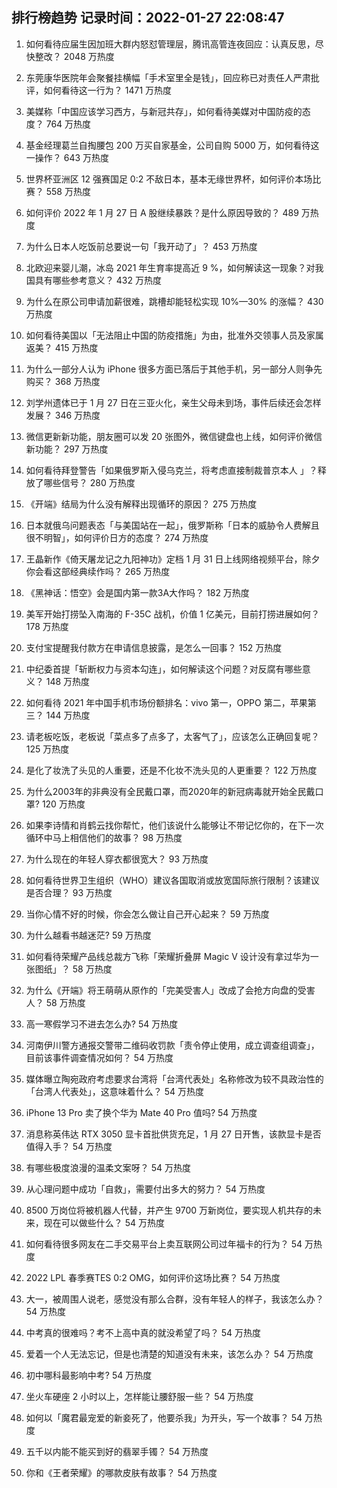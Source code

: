 
## 排行榜趋势 记录时间：2022-01-27 22:08:47
  
  1. 如何看待应届生因加班大群内怒怼管理层，腾讯高管连夜回应：认真反思，尽快整改？ 2048 万热度
    
  2. 东莞康华医院年会聚餐挂横幅「手术室里全是钱」，回应称已对责任人严肃批评，如何看待这一行为？ 1471 万热度
    
  3. 美媒称「中国应该学习西方，与新冠共存」，如何看待美媒对中国防疫的态度？ 764 万热度
    
  4. 基金经理葛兰自掏腰包 200 万买自家基金，公司自购 5000 万，如何看待这一操作？ 643 万热度
    
  5. 世界杯亚洲区 12 强赛国足 0:2 不敌日本，基本无缘世界杯，如何评价本场比赛？ 558 万热度
    
  6. 如何评价 2022 年 1 月 27 日 A 股继续暴跌？是什么原因导致的？ 489 万热度
    
  7. 为什么日本人吃饭前总要说一句「我开动了」？ 453 万热度
    
  8. 北欧迎来婴儿潮，冰岛 2021 年生育率提高近 9 %，如何解读这一现象？对我国具有哪些参考意义？ 432 万热度
    
  9. 为什么在原公司申请加薪很难，跳槽却能轻松实现 10%—30% 的涨幅？ 430 万热度
    
  10. 如何看待美国以「无法阻止中国的防疫措施」为由，批准外交领事人员及家属返美？ 415 万热度
    
  11. 为什么一部分人认为 iPhone 很多方面已落后于其他手机，另一部分人则争先购买？ 368 万热度
    
  12. 刘学州遗体已于 1 月 27 日在三亚火化，亲生父母未到场，事件后续还会怎样发展？ 346 万热度
    
  13. 微信更新新功能，朋友圈可以发 20 张图外，微信键盘也上线，如何评价微信新功能？ 297 万热度
    
  14. 如何看待拜登警告「如果俄罗斯入侵乌克兰，将考虑直接制裁普京本人 」？释放了哪些信号？ 280 万热度
    
  15. 《开端》结局为什么没有解释出现循环的原因？ 275 万热度
    
  16. 日本就俄乌问题表态「与美国站在一起」，俄罗斯称「日本的威胁令人费解且很不明智」，如何评价日方的态度？ 274 万热度
    
  17. 王晶新作《倚天屠龙记之九阳神功》定档 1 月 31 日上线网络视频平台，除夕你会看这部经典续作吗？ 265 万热度
    
  18. 《黑神话：悟空》会是国内第一款3A大作吗？ 182 万热度
    
  19. 美军开始打捞坠入南海的 F-35C 战机，价值 1 亿美元，目前打捞进展如何？ 178 万热度
    
  20. 支付宝提醒我付款方在申请信息披露，是怎么一回事？ 152 万热度
    
  21. 中纪委首提「斩断权力与资本勾连」，如何解读这个问题？对反腐有哪些意义？ 148 万热度
    
  22. 如何看待 2021 年中国手机市场份额排名：vivo 第一，OPPO 第二，苹果第三？ 144 万热度
    
  23. 请老板吃饭，老板说「菜点多了点多了，太客气了」，应该怎么正确回复呢？ 125 万热度
    
  24. 是化了妆洗了头见的人重要，还是不化妆不洗头见的人更重要？ 122 万热度
    
  25. 为什么2003年的非典没有全民戴口罩，而2020年的新冠病毒就开始全民戴口罩? 120 万热度
    
  26. 如果李诗情和肖鹤云找你帮忙，他们该说什么能够让不带记忆你的，在下一次循环中马上相信他们的故事？ 98 万热度
    
  27. 为什么现在的年轻人穿衣都很宽大？ 93 万热度
    
  28. 如何看待世界卫生组织（WHO）建议各国取消或放宽国际旅行限制？该建议是否合理？ 93 万热度
    
  29. 当你心情不好的时候，你会怎么做让自己开心起来？ 59 万热度
    
  30. 为什么越看书越迷茫? 59 万热度
    
  31. 如何看待荣耀产品线总裁方飞称「荣耀折叠屏 Magic V 设计没有拿过华为一张图纸」？ 58 万热度
    
  32. 为什么《开端》将王萌萌从原作的「完美受害人」改成了会抢方向盘的受害人？ 58 万热度
    
  33. 高一寒假学习不进去怎么办? 54 万热度
    
  34. 河南伊川警方通报交警带二维码收罚款「责令停止使用，成立调查组调查」，目前该事件调查情况如何？ 54 万热度
    
  35. 媒体曝立陶宛政府考虑要求台湾将「台湾代表处」名称修改为较不具政治性的「台湾人代表处」，这意味着什么？ 54 万热度
    
  36. iPhone 13 Pro 卖了换个华为 Mate 40 Pro 值吗? 54 万热度
    
  37. 消息称英伟达 RTX 3050 显卡首批供货充足，1 月 27 日开售，该款显卡是否值得入手？ 54 万热度
    
  38. 有哪些极度浪漫的温柔文案呀？ 54 万热度
    
  39. 从心理问题中成功「自救」，需要付出多大的努力？ 54 万热度
    
  40. 8500 万岗位将被机器人代替，并产生 9700 万新岗位，要实现人机共存的未来，现在可以做些什么？ 54 万热度
    
  41. 如何看待很多网友在二手交易平台上卖互联网公司过年福卡的行为？ 54 万热度
    
  42. 2022 LPL 春季赛TES 0:2 OMG，如何评价这场比赛？ 54 万热度
    
  43. 大一，被周围人说老，感觉没有那么合群，没有年轻人的样子，我该怎么办？ 54 万热度
    
  44. 中考真的很难吗？考不上高中真的就没希望了吗？ 54 万热度
    
  45. 爱着一个人无法忘记，但是也清楚的知道没有未来，该怎么办？ 54 万热度
    
  46. 初中哪科最影响中考? 54 万热度
    
  47. 坐火车硬座 2 小时以上，怎样能让腰舒服一些？ 54 万热度
    
  48. 如何以「魔君最宠爱的新妾死了，他要杀我」为开头，写一个故事？ 54 万热度
    
  49. 五千以内能不能买到好的翡翠手镯？ 54 万热度
    
  50. 你和《王者荣耀》的哪款皮肤有故事？ 54 万热度
    